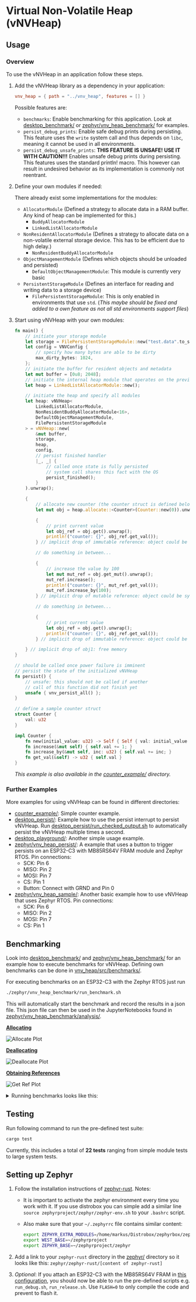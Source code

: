 # Virtual Non-Volatile Heap (vNVHeap)

## Usage

### Overview

To use the vNVHeap in an application follow these steps.

1. Add the vNVHeap library as a dependency in your application:

    ```toml
    vnv_heap = { path = "../vnv_heap", features = [] }
    ```

    Possible features are:

    - `benchmarks`: Enable benchmarking for this application. Look at [desktop_benchmark/](desktop_benchmark/) or [zephyr/vnv_heap_benchmark/](zephyr/vnv_heap_benchmark/) for examples.
    - `persist_debug_prints`: Enable safe debug prints during persisting. This feature uses the `write` system call and thus depends on `libc`, meaning it cannot be used in all environments.
    - `persist_debug_unsafe_prints`: **THIS FEATURE IS UNSAFE! USE IT WITH CAUTION!!!** Enables unsafe debug prints during persisting. This features uses the standard println! macro. This however can result in undesired behavior as its implementation is commonly not reentrant.

2. Define your own modules if needed:

    There already exist some implementations for the modules:

    - `AllocatorModule` (Defined a strategy to allocate data in a RAM buffer. Any kind of heap can be implemented for this.)
        - `BuddyAllocatorModule`
        - `LinkedListAllocatorModule`
    - `NonResidentAllocatorModule` (Defines a strategy to allocate data on a non-volatile external storage device. This has to be efficient due to high delay.)
        - `NonResidentBuddyAllocatorModule`
    - `ObjectManagementModule` (Defines which objects should be unloaded and persisted)
        - `DefaultObjectManagementModule`: This module is currently very basic
    - `PersistentStorageModule` (Defines an interface for reading and writing data to a storage device)
        - `FilePersistentStorageModule`: This is only enabled in environments that use `std`. (*This maybe should be fixed and added to a own feature as not all std environments support files*)

3. Start using vNVHeap with your own modules:

    ```rust
    fn main() {
        // initiate your storage module
        let storage = FilePersistentStorageModule::new("test.data".to_string(), 4096).unwrap();
        let config = VNVConfig {
            // specify how many bytes are able to be dirty
            max_dirty_bytes: 1024,
        };
        // initiate the buffer for resident objects and metadata
        let mut buffer = [0u8; 2048];
        // initiate the internal heap module that operates on the previously defined buffer
        let heap = LinkedListAllocatorModule::new();

        // initiate the heap and specify all modules
        let heap: vNVHeap<
            LinkedListAllocatorModule,
            NonResidentBuddyAllocatorModule<16>,
            DefaultObjectManagementModule,
            FilePersistentStorageModule
        > = vNVHeap::new(
            &mut buffer,
            storage,
            heap,
            config,
            // persist finished handler
            |_, _| {
                // called once state is fully persisted
                // system call shares this fact with the OS
                persist_finished();
            }
        ).unwrap();

        {
            // allocate new counter (the counter struct is defined below)
            let mut obj = heap.allocate::<Counter>(Counter::new(0)).unwrap();

            {
                // print current value
                let obj_ref = obj.get().unwrap();
                println!("counter: {}", obj_ref.get_val());
            } // implicit drop of immutable reference: object could be unloaded

            // do something in between...

            {
                // increase the value by 100
                let mut mut_ref = obj.get_mut().unwrap();
                mut_ref.increase();
                println!("counter: {}", mut_ref.get_val());
                mut_ref.increase_by(100);
            } // implicit drop of mutable reference: object could be synchronized/unloaded

            // do something in between...

            {
                // print current value
                let obj_ref = obj.get().unwrap();
                println!("counter: {}", obj_ref.get_val());
            } // implicit drop of immutable reference: object could be unloaded

        } // implicit drop of obj1: free memory
    }

    // should be called once power failure is imminent
    // persist the state of the initialized vNVHeap
    fn persist() {
        // unsafe: this should not be called if another
        // call of this function did not finish yet
        unsafe { vnv_persist_all() };
    }

    // define a sample counter struct
    struct Counter {
        val: u32
    }

    impl Counter {
        fn new(initial_value: u32) -> Self { Self { val: initial_value } }
        fn increase(&mut self) { self.val += 1; }
        fn increase_by(&mut self, inc: u32) { self.val += inc; }
        fn get_val(&self) -> u32 { self.val }
    }
    ```

    *This example is also available in the [counter_example/](counter_example/) directory.*

### Further Examples

More examples for using vNVHeap can be found in different directories:

- [counter_example/](counter_example/): Simple counter example.
- [desktop_persist/](desktop_persist/): Example how to use the persist interrupt to persist vNVHeap. Run [desktop_persist/run_checked_output.sh](desktop_persist/run_checked_output.sh) to automatically persist the vNVHeap multiple times a second.
- [desktop_playground/](desktop_playground/): Another simple usage example.
- [zephyr/vnv_heap_persist/](zephyr/vnv_heap_persist/): A example that uses a button to trigger persists on an ESP32-C3 with MB85RS64V FRAM module and Zephyr RTOS. Pin connections:
  - SCK: Pin 6
  - MISO: Pin 2
  - MOSI: Pin 7
  - CS: Pin 1
  - Button: Connect with GRND and Pin 0
- [zephyr/vnv_heap_sample/](zephyr/vnv_heap_sample/): Another basic example how to use vNVHeap that uses Zephyr RTOS. Pin connections:
  - SCK: Pin 6
  - MISO: Pin 2
  - MOSI: Pin 7
  - CS: Pin 1

## Benchmarking

Look into [desktop_benchmark/](desktop_benchmark/) and [zephyr/vnv_heap_benchmark/](zephyr/vnv_heap_benchmark/) for an example how to execute benchmarks for vNVHeap. Defining own benchmarks can be done in [vnv_heap/src/benchmarks/](vnv_heap/src/benchmarks/).

For executing benchmarks on an ESP32-C3 with the Zephyr RTOS just run

```bash
./zephyr/vnv_heap_benchmark/run_benchmark.sh
```

This will automatically start the benchmark and record the results in a json file.
This json file can then be used in the JupyterNotebooks found in [zephyr/vnv_heap_benchmark/analysis/](zephyr/vnv_heap_benchmark/analysis/).

[**Allocating**](zephyr/vnv_heap_benchmark/analysis/allocate.ipynb)

![Allocate Plot](assets/allocate_plot.png)

[**Deallocating**](zephyr/vnv_heap_benchmark/analysis/deallocate.ipynb)

![Deallocate Plot](assets/deallocate_plot.png)

[**Obtaining References**](zephyr/vnv_heap_benchmark/analysis/get_ref.ipynb)

![Get Ref Plot](assets/get_ref_plot.png)

<details>
  <summary>Running benchmarks looks like this:</summary>

```text
[95%] Running Benchmark "persistent_storage_write" with options {"object_size":448,"persistent_storage_module":"vnv_heap::modules::persistent_storage::access_distribution::SharedStorageReference"}
[BENCH-INFO] {"bench_name":"persistent_storage_write","bench_options":{"object_size":448,"persistent_storage_module":"vnv_heap::modules::persistent_storage::access_distribution::SharedStorageReference"},"machine_name":"desktop","cold_start":0,"repetitions":5,"ticks_per_ms":1000,"data":[2,2,2,2,2]}
-> Finished persistent_storage_write: mean=2, min=2, max=2

[96%] Running Benchmark "persistent_storage_write" with options {"object_size":480,"persistent_storage_module":"vnv_heap::modules::persistent_storage::access_distribution::SharedStorageReference"}
[BENCH-INFO] {"bench_name":"persistent_storage_write","bench_options":{"object_size":480,"persistent_storage_module":"vnv_heap::modules::persistent_storage::access_distribution::SharedStorageReference"},"machine_name":"desktop","cold_start":0,"repetitions":5,"ticks_per_ms":1000,"data":[2,2,2,2,2]}
-> Finished persistent_storage_write: mean=2, min=2, max=2

[96%] Running Benchmark "persistent_storage_write" with options {"object_size":512,"persistent_storage_module":"vnv_heap::modules::persistent_storage::access_distribution::SharedStorageReference"}
[BENCH-INFO] {"bench_name":"persistent_storage_write","bench_options":{"object_size":512,"persistent_storage_module":"vnv_heap::modules::persistent_storage::access_distribution::SharedStorageReference"},"machine_name":"desktop","cold_start":0,"repetitions":5,"ticks_per_ms":1000,"data":[2,2,2,2,2]}
-> Finished persistent_storage_write: mean=2, min=2, max=2

[96%] Running Benchmark "persistent_storage_write" with options {"object_size":544,"persistent_storage_module":"vnv_heap::modules::persistent_storage::access_distribution::SharedStorageReference"}
[BENCH-INFO] {"bench_name":"persistent_storage_write","bench_options":{"object_size":544,"persistent_storage_module":"vnv_heap::modules::persistent_storage::access_distribution::SharedStorageReference"},"machine_name":"desktop","cold_start":0,"repetitions":5,"ticks_per_ms":1000,"data":[3,2,2,2,2]}
-> Finished persistent_storage_write: mean=2, min=2, max=3

[96%] Running Benchmark "persistent_storage_write" with options {"object_size":576,"persistent_storage_module":"vnv_heap::modules::persistent_storage::access_distribution::SharedStorageReference"}
[BENCH-INFO] {"bench_name":"persistent_storage_write","bench_options":{"object_size":576,"persistent_storage_module":"vnv_heap::modules::persistent_storage::access_distribution::SharedStorageReference"},"machine_name":"desktop","cold_start":0,"repetitions":5,"ticks_per_ms":1000,"data":[2,2,2,2,2]}
-> Finished persistent_storage_write: mean=2, min=2, max=2

[97%] Running Benchmark "persistent_storage_write" with options {"object_size":608,"persistent_storage_module":"vnv_heap::modules::persistent_storage::access_distribution::SharedStorageReference"}
[BENCH-INFO] {"bench_name":"persistent_storage_write","bench_options":{"object_size":608,"persistent_storage_module":"vnv_heap::modules::persistent_storage::access_distribution::SharedStorageReference"},"machine_name":"desktop","cold_start":0,"repetitions":5,"ticks_per_ms":1000,"data":[2,2,2,2,2]}
-> Finished persistent_storage_write: mean=2, min=2, max=2

[97%] Running Benchmark "persistent_storage_write" with options {"object_size":640,"persistent_storage_module":"vnv_heap::modules::persistent_storage::access_distribution::SharedStorageReference"}
[BENCH-INFO] {"bench_name":"persistent_storage_write","bench_options":{"object_size":640,"persistent_storage_module":"vnv_heap::modules::persistent_storage::access_distribution::SharedStorageReference"},"machine_name":"desktop","cold_start":0,"repetitions":5,"ticks_per_ms":1000,"data":[3,2,2,2,2]}
-> Finished persistent_storage_write: mean=2, min=2, max=3

[97%] Running Benchmark "persistent_storage_write" with options {"object_size":672,"persistent_storage_module":"vnv_heap::modules::persistent_storage::access_distribution::SharedStorageReference"}
[BENCH-INFO] {"bench_name":"persistent_storage_write","bench_options":{"object_size":672,"persistent_storage_module":"vnv_heap::modules::persistent_storage::access_distribution::SharedStorageReference"},"machine_name":"desktop","cold_start":0,"repetitions":5,"ticks_per_ms":1000,"data":[3,2,2,2,2]}
-> Finished persistent_storage_write: mean=2, min=2, max=3

[98%] Running Benchmark "persistent_storage_write" with options {"object_size":704,"persistent_storage_module":"vnv_heap::modules::persistent_storage::access_distribution::SharedStorageReference"}
[BENCH-INFO] {"bench_name":"persistent_storage_write","bench_options":{"object_size":704,"persistent_storage_module":"vnv_heap::modules::persistent_storage::access_distribution::SharedStorageReference"},"machine_name":"desktop","cold_start":0,"repetitions":5,"ticks_per_ms":1000,"data":[2,2,2,2,2]}
-> Finished persistent_storage_write: mean=2, min=2, max=2

[98%] Running Benchmark "persistent_storage_write" with options {"object_size":736,"persistent_storage_module":"vnv_heap::modules::persistent_storage::access_distribution::SharedStorageReference"}
[BENCH-INFO] {"bench_name":"persistent_storage_write","bench_options":{"object_size":736,"persistent_storage_module":"vnv_heap::modules::persistent_storage::access_distribution::SharedStorageReference"},"machine_name":"desktop","cold_start":0,"repetitions":5,"ticks_per_ms":1000,"data":[2,2,2,2,2]}
-> Finished persistent_storage_write: mean=2, min=2, max=2

[98%] Running Benchmark "persistent_storage_write" with options {"object_size":768,"persistent_storage_module":"vnv_heap::modules::persistent_storage::access_distribution::SharedStorageReference"}
[BENCH-INFO] {"bench_name":"persistent_storage_write","bench_options":{"object_size":768,"persistent_storage_module":"vnv_heap::modules::persistent_storage::access_distribution::SharedStorageReference"},"machine_name":"desktop","cold_start":0,"repetitions":5,"ticks_per_ms":1000,"data":[2,2,2,2,2]}
-> Finished persistent_storage_write: mean=2, min=2, max=2

[98%] Running Benchmark "persistent_storage_write" with options {"object_size":800,"persistent_storage_module":"vnv_heap::modules::persistent_storage::access_distribution::SharedStorageReference"}
[BENCH-INFO] {"bench_name":"persistent_storage_write","bench_options":{"object_size":800,"persistent_storage_module":"vnv_heap::modules::persistent_storage::access_distribution::SharedStorageReference"},"machine_name":"desktop","cold_start":0,"repetitions":5,"ticks_per_ms":1000,"data":[2,2,2,2,2]}
-> Finished persistent_storage_write: mean=2, min=2, max=2

[99%] Running Benchmark "persistent_storage_write" with options {"object_size":832,"persistent_storage_module":"vnv_heap::modules::persistent_storage::access_distribution::SharedStorageReference"}
[BENCH-INFO] {"bench_name":"persistent_storage_write","bench_options":{"object_size":832,"persistent_storage_module":"vnv_heap::modules::persistent_storage::access_distribution::SharedStorageReference"},"machine_name":"desktop","cold_start":0,"repetitions":5,"ticks_per_ms":1000,"data":[2,2,2,2,2]}
-> Finished persistent_storage_write: mean=2, min=2, max=2

[99%] Running Benchmark "persistent_storage_read" with options {"object_size":8192,"persistent_storage_module":"vnv_heap::modules::persistent_storage::access_distribution::SharedStorageReference"}
[BENCH-INFO] {"bench_name":"persistent_storage_read","bench_options":{"object_size":8192,"persistent_storage_module":"vnv_heap::modules::persistent_storage::access_distribution::SharedStorageReference"},"machine_name":"desktop","cold_start":0,"repetitions":5,"ticks_per_ms":1000,"data":[9,1,1,1,1]}
-> Finished persistent_storage_read: mean=2, min=1, max=9

[99%] Running Benchmark "persistent_storage_write" with options {"object_size":8192,"persistent_storage_module":"vnv_heap::modules::persistent_storage::access_distribution::SharedStorageReference"}
[BENCH-INFO] {"bench_name":"persistent_storage_write","bench_options":{"object_size":8192,"persistent_storage_module":"vnv_heap::modules::persistent_storage::access_distribution::SharedStorageReference"},"machine_name":"desktop","cold_start":0,"repetitions":5,"ticks_per_ms":1000,"data":[6,2,2,2,2]}
-> Finished persistent_storage_write: mean=2, min=2, max=6
```

</details>

## Testing

Run following command to run the pre-defined test suite:

```bash
cargo test
```

Currently, this includes a total of **22 tests** ranging from simple module tests to large system tests.

## Setting up Zephyr

1. Follow the installation instructions of [zephyr-rust](https://github.com/tylerwhall/zephyr-rust/tree/b0dbd3a1b2fe80363b802c01d5891121151b4732). Notes:
    - It is important to activate the zephyr environment every time you work with it. If you use distrobox you can simple add a similar line `source zephyrproject/zephyr/zephyr-env.sh` to your `.bashrc` script.
    - Also make sure that your `~/.zephyrrc` file contains similar content:

        ```bash
        export ZEPHYR_EXTRA_MODULES=/home/markus/Distrobox/zephyrbox/zephyr-rust
        export WEST_BASE=~/zephyrproject
        export ZEPHYR_BASE=~/zephyrproject/zephyr
        ```

2. Add a link to your `zephyr-rust` directory in the [zephyr/](zephyr/) directory so it looks like this: `zephyr/zephyr-rust/[content of zephyr-rust]`
3. *Optional*: If you attach an ESP32-C3 with the MB85RS64V FRAM in [this configuration](#further-examples), you should now be able to run the pre-defined scripts e.g. `run_debug.sh`, `run_release.sh`. Use `FLASH=0` to only compile the code and prevent to flash it.

